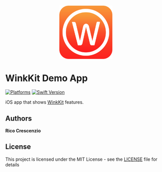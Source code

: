 <p align="center">
<img src="readme-res/winkkit_logo.png" width="33%">
</p>

WinkKit Demo App
========

[![Platforms](https://img.shields.io/badge/platform-iOS-blue.svg)](http://cocoapods.org/pods/WinkKit)
[![Swift Version](https://img.shields.io/badge/swift-4.0-orange.svg?style=flat)](https://developer.apple.com/swift)

iOS app that shows  [WinkKit](https://github.com/WINKgroup/WinkKit) features.


## Authors

**Rico Crescenzio**

## License

This project is licensed under the MIT License - see the [LICENSE](LICENSE) file for details
